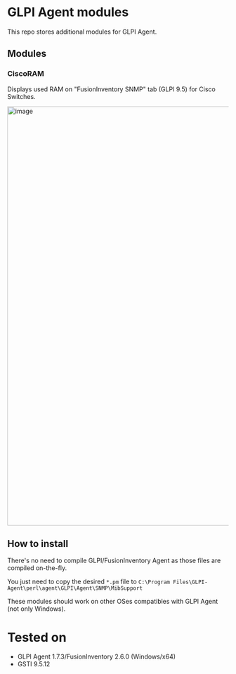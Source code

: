 # GLPI Agent modules

This repo stores additional modules for GLPI Agent.

## Modules

### CiscoRAM

Displays used RAM on "FusionInventory SNMP" tab (GLPI 9.5) for Cisco Switches.

<img width="955" alt="image" src="https://github.com/eduardomozart/ScriptUtil/assets/2974895/d16776cb-7134-4698-ae47-1ddc6a1a13ee">

## How to install

There's no need to compile GLPI/FusionInventory Agent as those files are compiled on-the-fly.

You just need to copy the desired ``*.pm`` file to ``C:\Program Files\GLPI-Agent\perl\agent\GLPI\Agent\SNMP\MibSupport``

These modules should work on other OSes compatibles with GLPI Agent (not only Windows).

# Tested on

  * GLPI Agent 1.7.3/FusionInventory 2.6.0 (Windows/x64)
  * GSTI 9.5.12
    
